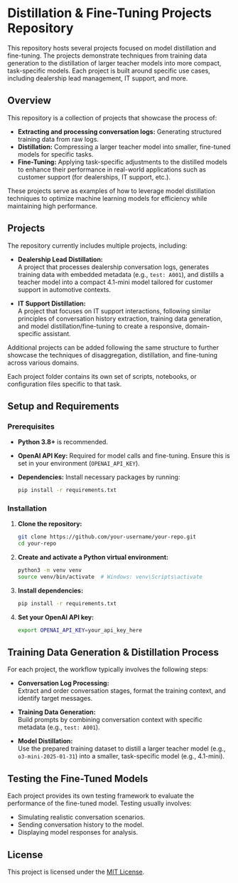 # Distillation & Fine-Tuning Projects Repository

This repository hosts several projects focused on model distillation and fine-tuning. The projects demonstrate techniques from training data generation to the distillation of larger teacher models into more compact, task-specific models. Each project is built around specific use cases, including dealership lead management, IT support, and more.

## Overview

This repository is a collection of projects that showcase the process of:

- **Extracting and processing conversation logs:** Generating structured training data from raw logs.
- **Distillation:** Compressing a larger teacher model into smaller, fine-tuned models for specific tasks.
- **Fine-Tuning:** Applying task-specific adjustments to the distilled models to enhance their performance in real-world applications such as customer support (for dealerships, IT support, etc.).

These projects serve as examples of how to leverage model distillation techniques to optimize machine learning models for efficiency while maintaining high performance.

## Projects

The repository currently includes multiple projects, including:

- **Dealership Lead Distillation:**  
  A project that processes dealership conversation logs, generates training data with embedded metadata (e.g., `test: A001`), and distills a teacher model into a compact 4.1-mini model tailored for customer support in automotive contexts.

- **IT Support Distillation:**  
  A project that focuses on IT support interactions, following similar principles of conversation history extraction, training data generation, and model distillation/fine-tuning to create a responsive, domain-specific assistant.

Additional projects can be added following the same structure to further showcase the techniques of disaggregation, distillation, and fine-tuning across various domains.

Each project folder contains its own set of scripts, notebooks, or configuration files specific to that task.

## Setup and Requirements

### Prerequisites

- **Python 3.8+** is recommended.
- **OpenAI API Key:** Required for model calls and fine-tuning. Ensure this is set in your environment (`OPENAI_API_KEY`).
- **Dependencies:** Install necessary packages by running:

  ```bash
  pip install -r requirements.txt
  ```

### Installation

1. **Clone the repository:**

   ```bash
   git clone https://github.com/your-username/your-repo.git
   cd your-repo
   ```

2. **Create and activate a Python virtual environment:**

   ```bash
   python3 -m venv venv
   source venv/bin/activate  # Windows: venv\Scripts\activate
   ```

3. **Install dependencies:**

   ```bash
   pip install -r requirements.txt
   ```

4. **Set your OpenAI API key:**

   ```bash
   export OPENAI_API_KEY=your_api_key_here
   ```

## Training Data Generation & Distillation Process

For each project, the workflow typically involves the following steps:

- **Conversation Log Processing:**  
  Extract and order conversation stages, format the training context, and identify target messages.

- **Training Data Generation:**  
  Build prompts by combining conversation context with specific metadata (e.g., `test: A001`).

- **Model Distillation:**  
  Use the prepared training dataset to distill a larger teacher model (e.g., `o3-mini-2025-01-31`) into a smaller, task-specific model (e.g., 4.1-mini).


## Testing the Fine-Tuned Models

Each project provides its own testing framework to evaluate the performance of the fine-tuned model. Testing usually involves:

- Simulating realistic conversation scenarios.
- Sending conversation history to the model.
- Displaying model responses for analysis.

## License

This project is licensed under the [MIT License](LICENSE).

